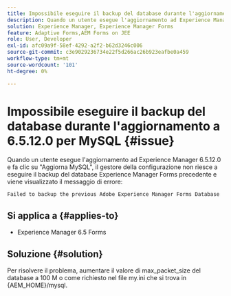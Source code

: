 ```yaml
---
title: Impossibile eseguire il backup del database durante l'aggiornamento a 6.5.12.0 per MySQL.
description: Quando un utente esegue l'aggiornamento ad Experience Manager 6.5.12.0 e fa clic su "Aggiorna MySQL", il gestore della configurazione non riesce a eseguire il backup del database Experience Manager Forms precedente.
solution: Experience Manager, Experience Manager Forms
feature: Adaptive Forms,AEM Forms on JEE
role: User, Developer
exl-id: afc09a9f-58ef-4292-a2f2-b62d3246c006
source-git-commit: c3e9029236734e22f5d266ac26b923eafbe0a459
workflow-type: tm+mt
source-wordcount: '101'
ht-degree: 0%

---
```


# Impossibile eseguire il backup del database durante l&#39;aggiornamento a 6.5.12.0 per MySQL {#issue}

Quando un utente esegue l&#39;aggiornamento ad Experience Manager 6.5.12.0 e fa clic su &quot;Aggiorna MySQL&quot;, il gestore della configurazione non riesce a eseguire il backup del database Experience Manager Forms precedente e viene visualizzato il messaggio di errore:

`Failed to backup the previous Adobe Experience Manager Forms Database`


## Si applica a {#applies-to}

* Experience Manager 6.5 Forms

## Soluzione {#solution}

Per risolvere il problema, aumentare il valore di max_packet_size del database a 100 M o come richiesto nel file my.ini che si trova in {AEM_HOME}/mysql.
